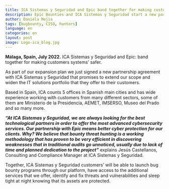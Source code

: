 ```yaml
---
title: ICA Sistemas y Seguridad and Epic band together for making customers systems’ safer
description: Epic Bounties and ICA Sistemas y Seguridad start a new parthership
author: Daniela Mejia
tags: [bugbounty, CISO, hunters]
language: en
categories: en
layout: post
image: Logo-ica_blog.jpg
---
```


**Málaga, Spain, July 2022.** ICA Sistemas y Seguridad and Epic: band together for making customers systems’ safer.

As part of our expansion plan we just signed a new partnership agreement with ICA Sistemas y Seguridad that promises to extend our scope and widen the IT solutions portfolio that they offer to their customers.

Based in Spain, ICA counts 5 offices in Spanish main cities and has wide experience working with customers from many different sectors, some of them are Ministerio de la Presidencia, AEMET, IMSERSO, Museo del Prado and so many more.

***“At ICA Sistemas y Seguridad, we are always looking for the best technological partners in order to offer the most advanced cybersecurity services. Our partnership with Epic means better cyber protection for our clients. Why? We believe that bounty threat hunting is a working methodology that has proven to be very efficient in discovering weaknesses that in traditional audits go unnoticed, usually due to lack of time and planned dedication to the project”*** explains Jesús Castellanos, Consulting and Compliance Manager at ICA Sistemas y Seguridad.

Together, ICA Sistemas y Seguridad customers’ will be able to launch bug bounty programs through our platform, have access to the additional services that we offer, identify and fix threats and vulnerabilities and sleep tight at night knowing that its assets are protected.
